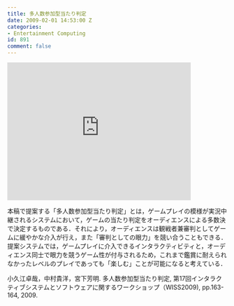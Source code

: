 ```yaml
---
title: 多人数参加型当たり判定
date: 2009-02-01 14:53:00 Z
categories:
- Entertainment Computing
id: 891
comment: false
---
```


<iframe width="420" height="315" src="https://www.youtube.com/embed/uZqTTbapG0Y" frameborder="0" allowfullscreen></iframe>



本稿で提案する「多人数参加型当たり判定」とは，ゲームプレイの模様が実況中継されるシステムにおいて，ゲームの当たり判定をオーディエンスによる多数決で決定するものである．それにより，オーディエンスは観戦者兼審判としてゲームに緩やかな介入が行え，また「審判としての眼力」を競い合うこともできる．提案システムでは，ゲームプレイに介入できるインタラクティビティと，オーディエンス同士で眼力を競うゲーム性が付与されるため，これまで鑑賞に耐えられなかったレベルのプレイであっても「楽しむ」ことが可能になると考えている．

小久江卓哉，中村貴洋，宮下芳明. 多人数参加型当たり判定, 第17回インタラクティブシステムとソフトウェアに関するワークショップ（WISS2009), pp.163-164, 2009.
